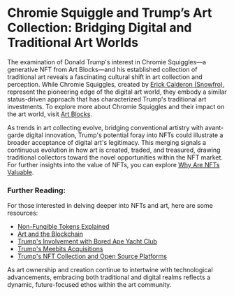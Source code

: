 # Chromie Squiggle and Trump’s Art Collection: Bridging Digital and Traditional Art Worlds

The examination of Donald Trump's interest in Chromie Squiggles—a generative NFT from Art Blocks—and his established collection of traditional art reveals a fascinating cultural shift in art collection and perception. While Chromie Squiggles, created by [Erick Calderon (Snowfro)](https://artblocks.io/artist/0x052c5c57da4481f690eb0312c6dab2212c1a3ac2), represent the pioneering edge of the digital art world, they embody a similar status-driven approach that has characterized Trump's traditional art investments. To explore more about Chromie Squiggles and their impact on the art world, visit [Art Blocks](https://artblocks.io/).

As trends in art collecting evolve, bridging conventional artistry with avant-garde digital innovation, Trump's potential foray into NFTs could illustrate a broader acceptance of digital art's legitimacy. This merging signals a continuous evolution in how art is created, traded, and treasured, drawing traditional collectors toward the novel opportunities within the NFT market. For further insights into the value of NFTs, you can explore [Why Are NFTs Valuable](https://www.license-token.com/wiki/why-are-nf-ts-valuable).

### Further Reading:
For those interested in delving deeper into NFTs and art, here are some resources:

- [Non-Fungible Tokens Explained](https://www.coindesk.com/what-are-nfts)
- [Art and the Blockchain](https://techcrunch.com/2021/03/12/how-the-provenance-of-digital-art-is-put-on-the-blockchain/)
- [Trump's Involvement with Bored Ape Yacht Club](https://www.license-token.com/wiki/trump-s-involvement-with-bored-ape-yacht-club)
- [Trump's Meebits Acquisitions](https://www.license-token.com/wiki/trump-s-meebits-acquisitions)
- [Trump's NFT Collection and Open Source Platforms](https://www.license-token.com/wiki/trump-s-nft-collection-and-open-source-platforms)

As art ownership and creation continue to intertwine with technological advancements, embracing both traditional and digital realms reflects a dynamic, future-focused ethos within the art community.
